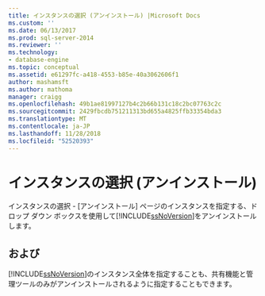 ```yaml
---
title: インスタンスの選択 (アンインストール) |Microsoft Docs
ms.custom: ''
ms.date: 06/13/2017
ms.prod: sql-server-2014
ms.reviewer: ''
ms.technology:
- database-engine
ms.topic: conceptual
ms.assetid: e61297fc-a418-4553-b85e-40a3062606f1
author: mashamsft
ms.author: mathoma
manager: craigg
ms.openlocfilehash: 49b1ae81997127b4c2b66b131c18c2bc07763c2c
ms.sourcegitcommit: 2429fbcdb751211313bd655a4825ffb33354bda3
ms.translationtype: MT
ms.contentlocale: ja-JP
ms.lasthandoff: 11/28/2018
ms.locfileid: "52520393"
---
```

# <a name="instance-selection-uninstall"></a>インスタンスの選択 (アンインストール)
  インスタンスの選択 - [アンインストール] ページのインスタンスを指定する、ドロップ ダウン ボックスを使用して[!INCLUDE[ssNoVersion](../../includes/ssnoversion-md.md)]をアンインストールします。  
  
## <a name="options"></a>および  
 [!INCLUDE[ssNoVersion](../../includes/ssnoversion-md.md)]のインスタンス全体を指定することも、共有機能と管理ツールのみがアンインストールされるように指定することもできます。  
  
  
